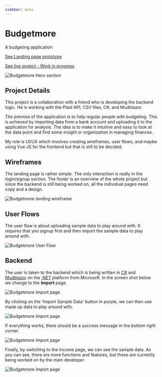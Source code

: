 ```yaml
---
sidebar: auto
--- 
```

# Budgetmore

A budgeting application

[See Landing page prototype](https://budgetmore.netlify.app)

[See live project - Work in progress](https://budgetmore.com/)

![Budgetmore Hero section](/images/work/budgetmore/hero-section.png)


## Project Details

This project is a collaboration with a friend who is developing the backend logic. He is working with the Plaid API, CSV files, C#, and Mudblazor.

The premise of the application is to help regular people with budgeting. This is achieved by importing data from a bank account and uploading it to the application for analysis. The idea is to make it intuitive and easy to look at the data point and find some insight or organization in managing finances.

My role is UI/UX which involves creating wireframes, user flows, and maybe using Vue JS for the frontend but that is still to be decided.

## Wireframes
The landing page is rather simple.  The only interaction is really in the login/signup section.  The footer is an overview of the whole project but since the backend is still being worked on, all the individual pages need copy and a design. 

![Budgetmore landing wireframe](/images/work/budgetmore/budgetmore-wireframe.png)

## User Flows

The user flow is about uploading sample data to play around with.  It requires that you signup first and then import the sample data to play around with. 

![Budgetmore User Flow](/images/work/budgetmore/budgetmore-sampledata-userflow.png)

## Backend
The user is taken to the backend which is being written in [C#](https://en.wikipedia.org/wiki/C_Sharp_(programming_language)) and [Mudblazor](https://mudblazor.com/) on the [.NET](https://dotnet.microsoft.com/en-us/) platform from Microsoft. In the screen shot below we change to the **Import** page.

![Budgetmore Import page](/images/work/budgetmore/import-page.png)

By clicking on the 'Import Sample Data' button in purple, we can then use made up data to play around with.

![Budgetmore Import page](/images/work/budgetmore/sample-data.png)

If everything works, there should be a success message in the bottom right corner.

![Budgetmore Import page](/images/work/budgetmore/success.png)

Finally, by switching to the Income page, we can see the sample data.  As you can see, there are more functions and features, but these are currently being worked on by the main developer.

![Budgetmore Import page](/images/work/budgetmore/income-page.png)



